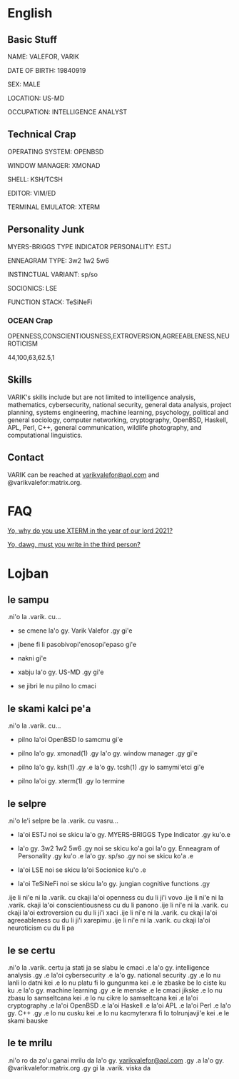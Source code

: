 # English

## Basic Stuff

NAME: VALEFOR, VARIK

DATE OF BIRTH: 19840919

SEX: MALE

LOCATION: US-MD

OCCUPATION: INTELLIGENCE ANALYST

## Technical Crap

OPERATING SYSTEM: OPENBSD

WINDOW MANAGER: XMONAD

SHELL: KSH/TCSH

EDITOR: VIM/ED

TERMINAL EMULATOR: XTERM

## Personality Junk
MYERS-BRIGGS TYPE INDICATOR PERSONALITY: ESTJ

ENNEAGRAM TYPE: 3w2 1w2 5w6

INSTINCTUAL VARIANT: sp/so

SOCIONICS: LSE

FUNCTION STACK: TeSiNeFi

### OCEAN Crap
OPENNESS,CONSCIENTIOUSNESS,EXTROVERSION,AGREEABLENESS,NEUROTICISM

44,100,63,62.5,1

## Skills
VARIK's skills include but are not limited to intelligence analysis, mathematics, cybersecurity, national security, general data analysis, project planning, systems engineering, machine learning, psychology, political and general sociology, computer networking, cryptography, OpenBSD, Haskell, APL, Perl, C++, general communication, wildlife photography, and computational linguistics.

## Contact
VARIK can be reached at varikvalefor@aol.com and @varikvalefor:matrix.org.

# FAQ
[Yo, why do you use XTERM in the year of our lord 2021?][1]

[Yo, dawg, must you write in the third person?][2]

[1]: <faq/xterm.tex> "XTERM Thing"
[2]: <faq/thirdperson.tex> "Third Person Thing"

# Lojban

## le sampu

.ni'o la .varik. cu...

* se cmene la'o gy. Varik Valefor .gy gi'e

* jbene fi li pasobivopi'enosopi'epaso gi'e

* nakni gi'e

* xabju la'o gy. US-MD .gy gi'e

* se jibri le nu pilno lo cmaci

## le skami kalci pe'a

.ni'o la .varik. cu...

* pilno la'oi OpenBSD lo samcmu gi'e

* pilno la'o gy. xmonad(1) .gy la'o gy. window manager .gy gi'e

* pilno la'o gy. ksh(1) .gy .e la'o gy. tcsh(1) .gy lo samymi'etci gi'e

* pilno la'oi gy. xterm(1) .gy lo termine

## le selpre

.ni'o le'i selpre be la .varik. cu vasru...

* la'oi ESTJ noi se skicu la'o gy. MYERS-BRIGGS Type Indicator .gy ku'o.e

* la'o gy. 3w2 1w2 5w6 .gy noi se skicu ko'a goi la'o gy. Enneagram of Personality .gy ku'o .e la'o gy. sp/so .gy noi se skicu ko'a .e

* la'oi LSE noi se skicu la'oi Socionice ku'o .e

* la'oi TeSiNeFi noi se skicu la'o gy. jungian cognitive functions .gy

.ije li ni'e ni la .varik. cu ckaji la'oi openness cu du li ji'i vovo
.ije li ni'e ni la .varik. ckaji la'oi conscientiousness cu du li panono
.ije li ni'e ni la .varik. cu ckaji la'oi extroversion cu du li ji'i xaci
.ije li ni'e ni la .varik. cu ckaji la'oi agreeableness cu du li ji'i xarepimu
.ije li ni'e ni la .varik. cu ckaji la'oi neuroticism cu du li pa

## le se certu

.ni'o la .varik. certu ja stati ja se slabu le cmaci .e la'o gy. intelligence analysis .gy .e la'oi cybersecurity .e la'o gy. national security .gy .e lo nu lanli lo datni kei .e lo nu platu fi lo gungunma kei .e le zbaske be lo ciste ku ku .e la'o gy. machine learning .gy .e le menske .e le cmaci jikske .e lo nu zbasu lo samseltcana kei .e lo nu cikre lo samseltcana kei .e la'oi cryptography .e la'oi OpenBSD .e la'oi Haskell .e la'oi APL .e la'oi Perl .e la'o gy. C++ .gy .e lo nu cusku kei .e lo nu kacmyterxra fi lo tolrunjavji'e kei .e le skami bauske

## le te mrilu

.ni'o ro da zo'u ganai mrilu da la'o gy. varikvalefor@aol.com .gy .a la'o gy. @varikvalefor:matrix.org .gy gi la .varik. viska da
